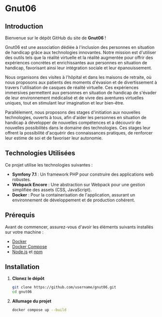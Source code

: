 # Gnut06

## Introduction

Bienvenue sur le dépôt GitHub du site de **Gnut06** !

Gnut06 est une association dédiée à l'inclusion des personnes en situation de handicap grâce aux technologies innovantes. Notre mission est d'utiliser des outils tels que la réalité virtuelle et la réalité augmentée pour offrir des expériences concrètes et enrichissantes aux personnes en situation de handicap, favorisant ainsi leur intégration sociale et leur épanouissement.

Nous organisons des visites à l'hôpital et dans les maisons de retraite, où nous proposons aux patients des moments d'évasion et de divertissement à travers l'utilisation de casques de réalité virtuelle. Ces expériences immersives permettent aux personnes en situation de handicap de s'évader de leur environnement médicalisé et de vivre des aventures virtuelles uniques, tout en stimulant leur imagination et leur bien-être.

Parallèlement, nous proposons des stages d'initiation aux nouvelles technologies, ouverts à tous, afin d'aider les personnes en situation de handicap à développer de nouvelles compétences et à découvrir de nouvelles possibilités dans le domaine des technologies. Ces stages leur offrent la possibilité d'acquérir des connaissances pratiques, de renforcer leur estime de soi et de favoriser leur autonomie.

## Technologies Utilisées

Ce projet utilise les technologies suivantes :

- **Symfony 7.1** : Un framework PHP pour construire des applications web robustes.
- **Webpack Encore** : Une abstraction sur Webpack pour une gestion simplifiée des assets (CSS, JavaScript).
- **Docker** : Pour la containerisation de l'application, assurant un environnement de développement et de production cohérent.

## Prérequis

Avant de commencer, assurez-vous d'avoir les éléments suivants installés sur votre machine :

- [Docker](https://www.docker.com/get-started)
- [Docker Compose](https://docs.docker.com/compose/install/)
- [Node.js](https://nodejs.org/) et [npm](https://www.npmjs.com/)

## Installation

1. **Clonez le dépôt**

   ```bash
   git clone https://github.com/username/gnut06.git
   cd gnut06
   ```
2. **Allumage du projet**
   ```bash
   docker compose up --build
   ```

   

   
